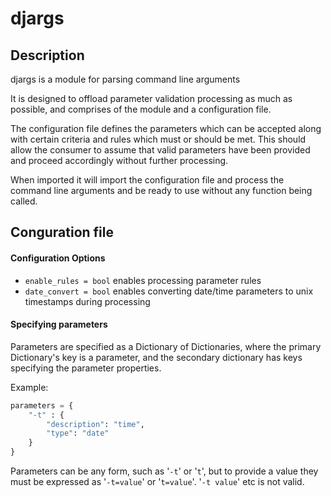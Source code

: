 # djargs
## Description
djargs is a module for parsing command line arguments

It is designed to offload parameter validation processing as much as possible, and comprises of the module and a configuration file.

The configuration file defines the parameters which can be accepted along with certain criteria and rules which must or should be met.
This should allow the consumer to assume that valid parameters have been provided and proceed accordingly without further processing.

When imported it will import the configuration file and process the command line arguments and be ready to use without any function being called.

## Conguration file
#### Configuration Options
* `enable_rules = bool` enables processing parameter rules
* `date_convert = bool` enables converting date/time parameters to unix timestamps during processing

#### Specifying parameters
Parameters are specified as a Dictionary of Dictionaries, where the primary Dictionary's key is a parameter, and the secondary dictionary has keys specifying the parameter properties.

Example:
```python
parameters = {
    "-t" : {
        "description": "time",
        "type": "date"
    }
}
```
Parameters can be any form, such as '`-t`' or '`t`', but to provide a value they must be expressed as '`-t=value`' or '`t=value`'. '`-t value`' etc is not valid.

